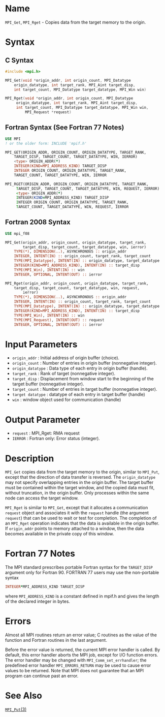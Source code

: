 # Name

`MPI_Get`, `MPI_Rget` - Copies data from the target memory to the
origin.

# Syntax

## C Syntax

```c
#include <mpi.h>

MPI_Get(void *origin_addr, int origin_count, MPI_Datatype
    origin_datatype, int target_rank, MPI_Aint target_disp,
    int target_count, MPI_Datatype target_datatype, MPI_Win win)

MPI_Rget(void *origin_addr, int origin_count, MPI_Datatype
     origin_datatype, int target_rank, MPI_Aint target_disp,
     int target_count, MPI_Datatype target_datatype, MPI_Win win,
         MPI_Request *request)
```

## Fortran Syntax (See Fortran 77 Notes)

```fortran
USE MPI
! or the older form: INCLUDE 'mpif.h'

MPI_GET(ORIGIN_ADDR, ORIGIN_COUNT, ORIGIN_DATATYPE, TARGET_RANK,
    TARGET_DISP, TARGET_COUNT, TARGET_DATATYPE, WIN, IERROR)
    <type> ORIGIN_ADDR(*)
    INTEGER(KIND=MPI_ADDRESS_KIND) TARGET_DISP
    INTEGER ORIGIN_COUNT, ORIGIN_DATATYPE, TARGET_RANK,
    TARGET_COUNT, TARGET_DATATYPE, WIN, IERROR

MPI_RGET(ORIGIN_ADDR, ORIGIN_COUNT, ORIGIN_DATATYPE, TARGET_RANK,
     TARGET_DISP, TARGET_COUNT, TARGET_DATATYPE, WIN, REQUEST, IERROR)
     <type> ORIGIN_ADDR(*)
     INTEGER(KIND=MPI_ADDRESS_KIND) TARGET_DISP
     INTEGER ORIGIN_COUNT, ORIGIN_DATATYPE, TARGET_RANK,
     TARGET_COUNT, TARGET_DATATYPE, WIN, REQUEST, IERROR
```

## Fortran 2008 Syntax

```fortran
USE mpi_f08

MPI_Get(origin_addr, origin_count, origin_datatype, target_rank,
    	target_disp, target_count, target_datatype, win, ierror)
    TYPE(*), DIMENSION(..), ASYNCHRONOUS :: origin_addr
    INTEGER, INTENT(IN) :: origin_count, target_rank, target_count
    TYPE(MPI_Datatype), INTENT(IN) :: origin_datatype, target_datatype
    INTEGER(KIND=MPI_ADDRESS_KIND), INTENT(IN) :: target_disp
    TYPE(MPI_Win), INTENT(IN) :: win
    INTEGER, OPTIONAL, INTENT(OUT) :: ierror

MPI_Rget(origin_addr, origin_count, origin_datatype, target_rank,
    target_disp, target_count, target_datatype, win, request,
    	ierror)
    TYPE(*), DIMENSION(..), ASYNCHRONOUS :: origin_addr
    INTEGER, INTENT(IN) :: origin_count, target_rank, target_count
    TYPE(MPI_Datatype), INTENT(IN) :: origin_datatype, target_datatype
    INTEGER(KIND=MPI_ADDRESS_KIND), INTENT(IN) :: target_disp
    TYPE(MPI_Win), INTENT(IN) :: win
    TYPE(MPI_Request), INTENT(OUT) :: request
    INTEGER, OPTIONAL, INTENT(OUT) :: ierror
```

# Input Parameters

* `origin_addr` : Initial address of origin buffer (choice).
* `origin_count` : Number of entries in origin buffer (nonnegative integer).
* `origin_datatype` : Data type of each entry in origin buffer (handle).
* `target_rank` : Rank of target (nonnegative integer).
* `target_disp` : Displacement from window start to the beginning of the target buffer
(nonnegative integer).
* `target_count` : Number of entries in target buffer (nonnegative integer).
* `target datatype` : datatype of each entry in target buffer (handle)
* `win` : window object used for communication (handle)

# Output Parameter

* `request` : MPI_Rget: RMA request
* `IERROR` : Fortran only: Error status (integer).

# Description

`MPI_Get` copies data from the target memory to the origin, similar to
`MPI_Put`, except that the direction of data transfer is reversed. The
`origin_datatype` may not specify overlapping entries in the origin
buffer. The target buffer must be contained within the target window,
and the copied data must fit, without truncation, in the origin buffer.
Only processes within the same node can access the target window.

`MPI_Rget` is similar to `MPI_Get`, except that it allocates a
communication `request` object and associates it with the `request` handle
(the argument `request`) that can be used to wait or test for
completion. The completion of an `MPI_Rget` operation indicates that the
data is available in the origin buffer. If `origin_addr` points to
memory attached to a window, then the data becomes available in the
private copy of this window.

# Fortran 77 Notes

The MPI standard prescribes portable Fortran syntax for the
`TARGET_DISP` argument only for Fortran 90. FORTRAN 77 users may use the
non-portable syntax

```fortran
INTEGER*MPI_ADDRESS_KIND TARGET_DISP
```

where `MPI_ADDRESS_KIND` is a constant defined in mpif.h and gives the
length of the declared integer in bytes.

# Errors

Almost all MPI routines return an error value; C routines as the value
of the function and Fortran routines in the last argument.

Before the error value is returned, the current MPI error handler is
called. By default, this error handler aborts the MPI job, except for
I/O function errors. The error handler may be changed with
`MPI_Comm_set_errhandler`; the predefined error handler `MPI_ERRORS_RETURN`
may be used to cause error values to be returned. Note that MPI does not
guarantee that an MPI program can continue past an error.

# See Also

[`MPI_Put`(3)](MPI_Put.html)
